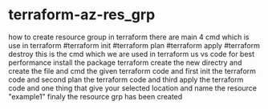 # terraform-az-res_grp
how to create resource group in terraform 
there are main 4 cmd which is use in terraform
#terraform init
#terraform plan
#terraform apply
#terraform destroy
this is the cmd which we are used in terraform
us vs code for best performance
install the package terraform
create the new directry and create the file and cmd the given terraform code
and first init the terraform code
and second plan the terraform code
and third apply the terraform code
and one thing that give your selected location and name the resource "example1"
finaly the resource grp has been created
